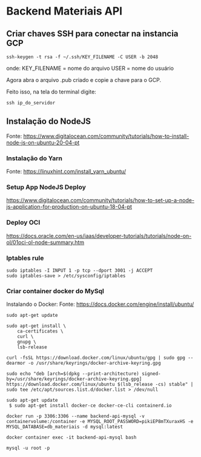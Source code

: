 # Backend Materiais API

## Criar chaves SSH para conectar na instancia GCP

```console
ssh-keygen -t rsa -f ~/.ssh/KEY_FILENAME -C USER -b 2048
```

onde:
KEY_FILENAME = nome do arquivo
USER = nome do usuário

Agora abra o arquivo .pub criado e copie a chave para o GCP.

Feito isso, na tela do terminal digite:

```console
ssh ip_do_servidor
```

## Instalação do NodeJS

Fonte: https://www.digitalocean.com/community/tutorials/how-to-install-node-js-on-ubuntu-20-04-pt

### Instalação do Yarn

Fonte: https://linuxhint.com/install_yarn_ubuntu/

### Setup App NodeJS Deploy

https://www.digitalocean.com/community/tutorials/how-to-set-up-a-node-js-application-for-production-on-ubuntu-18-04-pt

### Deploy OCI

https://docs.oracle.com/en-us/iaas/developer-tutorials/tutorials/node-on-ol/01oci-ol-node-summary.htm

### Iptables rule

```console
sudo iptables -I INPUT 1 -p tcp --dport 3001 -j ACCEPT
sudo iptables-save > /etc/sysconfig/iptables
```

### Criar container docker do MySql

Instalando o Docker:
Fonte: https://docs.docker.com/engine/install/ubuntu/

```console
sudo apt-get update
```

```console
sudo apt-get install \
    ca-certificates \
    curl \
    gnupg \
    lsb-release
```

```console
curl -fsSL https://download.docker.com/linux/ubuntu/gpg | sudo gpg --dearmor -o /usr/share/keyrings/docker-archive-keyring.gpg
```

```console
sudo echo "deb [arch=$(dpkg --print-architecture) signed-by=/usr/share/keyrings/docker-archive-keyring.gpg] https://download.docker.com/linux/ubuntu $(lsb_release -cs) stable" | sudo tee /etc/apt/sources.list.d/docker.list > /dev/null
```

```console
sudo apt-get update
 $ sudo apt-get install docker-ce docker-ce-cli containerd.io
```

```console
docker run -p 3306:3306 --name backend-api-mysql -v containervolume:/container -e MYSQL_ROOT_PASSWORD=pikiEP8mTXuraxHS -e MYSQL_DATABASE=db_materiais -d mysql:latest
```

```console
docker container exec -it backend-api-mysql bash
```

```console
mysql -u root -p
```
